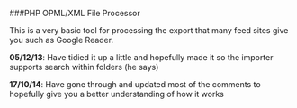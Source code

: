 ###PHP OPML/XML File Processor

This is a very basic tool for processing the export that many feed sites give you such as Google Reader.

**05/12/13**: Have tidied it up a little and hopefully made it so the importer supports search within folders (he says)

**17/10/14**: Have gone through and updated most of the comments to hopefully give you a better understanding of how it works
